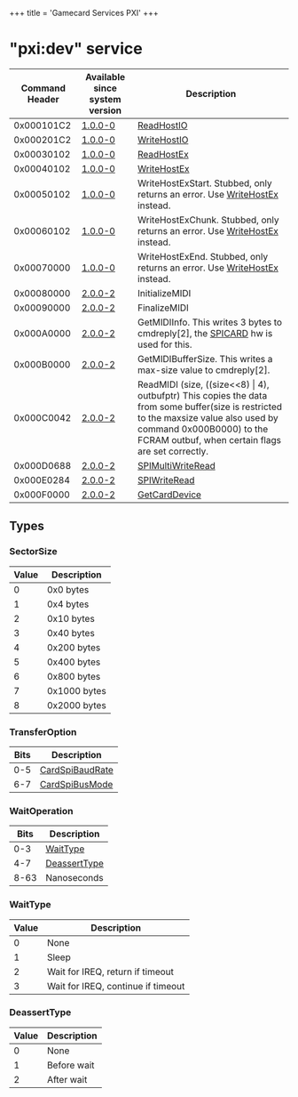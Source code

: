 +++
title = 'Gamecard Services PXI'
+++

# "pxi:dev" service

| Command Header | Available since system version | Description                                                                                                                                                                                                              |
|----------------|--------------------------------|--------------------------------------------------------------------------------------------------------------------------------------------------------------------------------------------------------------------------|
| 0x000101C2     | [1.0.0-0](1.0.0-0 "wikilink")  | [ReadHostIO](PXIDEV:ReadCTRCARD_Cmd40 "wikilink")                                                                                                                                                                        |
| 0x000201C2     | [1.0.0-0](1.0.0-0 "wikilink")  | [WriteHostIO](PXIDEV:WriteCTRCARD_Cmd41 "wikilink")                                                                                                                                                                      |
| 0x00030102     | [1.0.0-0](1.0.0-0 "wikilink")  | [ReadHostEx](PXIDEV:ReadCTRCARD_Cmd42 "wikilink")                                                                                                                                                                        |
| 0x00040102     | [1.0.0-0](1.0.0-0 "wikilink")  | [WriteHostEx](PXIDEV:WriteCTRCARD_Cmd44 "wikilink")                                                                                                                                                                      |
| 0x00050102     | [1.0.0-0](1.0.0-0 "wikilink")  | WriteHostExStart. Stubbed, only returns an error. Use [WriteHostEx](PXIDEV:WriteCTRCARD_Cmd44 "wikilink") instead.                                                                                                       |
| 0x00060102     | [1.0.0-0](1.0.0-0 "wikilink")  | WriteHostExChunk. Stubbed, only returns an error. Use [WriteHostEx](PXIDEV:WriteCTRCARD_Cmd44 "wikilink") instead.                                                                                                       |
| 0x00070000     | [1.0.0-0](1.0.0-0 "wikilink")  | WriteHostExEnd. Stubbed, only returns an error. Use [WriteHostEx](PXIDEV:WriteCTRCARD_Cmd44 "wikilink") instead.                                                                                                         |
| 0x00080000     | [2.0.0-2](2.0.0-2 "wikilink")  | InitializeMIDI                                                                                                                                                                                                           |
| 0x00090000     | [2.0.0-2](2.0.0-2 "wikilink")  | FinalizeMIDI                                                                                                                                                                                                             |
| 0x000A0000     | [2.0.0-2](2.0.0-2 "wikilink")  | GetMIDIInfo. This writes 3 bytes to cmdreply\[2\], the [SPICARD](SPICARD "wikilink") hw is used for this.                                                                                                                |
| 0x000B0000     | [2.0.0-2](2.0.0-2 "wikilink")  | GetMIDIBufferSize. This writes a max-size value to cmdreply\[2\].                                                                                                                                                        |
| 0x000C0042     | [2.0.0-2](2.0.0-2 "wikilink")  | ReadMIDI (size, ((size\<\<8) \| 4), outbufptr) This copies the data from some buffer(size is restricted to the maxsize value also used by command 0x000B0000) to the FCRAM outbuf, when certain flags are set correctly. |
| 0x000D0688     | [2.0.0-2](2.0.0-2 "wikilink")  | [SPIMultiWriteRead](PXIDEV:SPIMultiWriteRead "wikilink")                                                                                                                                                                 |
| 0x000E0284     | [2.0.0-2](2.0.0-2 "wikilink")  | [SPIWriteRead](PXIDEV:SPIWriteRead "wikilink")                                                                                                                                                                           |
| 0x000F0000     | [2.0.0-2](2.0.0-2 "wikilink")  | [GetCardDevice](PXIDEV:GetCardDevice "wikilink")                                                                                                                                                                         |

## Types

### SectorSize

| Value | Description  |
|-------|--------------|
| 0     | 0x0 bytes    |
| 1     | 0x4 bytes    |
| 2     | 0x10 bytes   |
| 3     | 0x40 bytes   |
| 4     | 0x200 bytes  |
| 5     | 0x400 bytes  |
| 6     | 0x800 bytes  |
| 7     | 0x1000 bytes |
| 8     | 0x2000 bytes |

### TransferOption

| Bits | Description                                                       |
|------|-------------------------------------------------------------------|
| 0-5  | [CardSpiBaudRate](Filesystem_services#CardSpiBaudRate "wikilink") |
| 6-7  | [CardSpiBusMode](Filesystem_services#CardSpiBusMode "wikilink")   |

### WaitOperation

| Bits | Description                              |
|------|------------------------------------------|
| 0-3  | [WaitType](#waittype "wikilink")         |
| 4-7  | [DeassertType](#deasserttype "wikilink") |
| 8-63 | Nanoseconds                              |

### WaitType

| Value | Description                        |
|-------|------------------------------------|
| 0     | None                               |
| 1     | Sleep                              |
| 2     | Wait for IREQ, return if timeout   |
| 3     | Wait for IREQ, continue if timeout |

### DeassertType

| Value | Description |
|-------|-------------|
| 0     | None        |
| 1     | Before wait |
| 2     | After wait  |